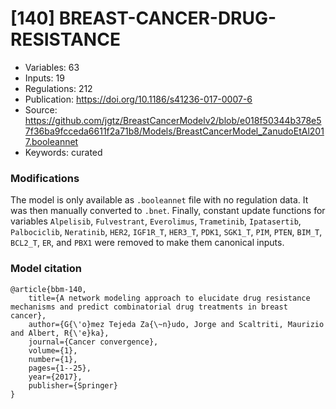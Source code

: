 # \[140\] BREAST-CANCER-DRUG-RESISTANCE

 - Variables: 63
 - Inputs: 19
 - Regulations: 212
 - Publication: https://doi.org/10.1186/s41236-017-0007-6
 - Source: https://github.com/jgtz/BreastCancerModelv2/blob/e018f50344b378e57f36ba9fcceda6611f2a71b8/Models/BreastCancerModel_ZanudoEtAl2017.booleannet
 - Keywords: curated


### Modifications

The model is only available as `.booleannet` file with no regulation data. It was then manually converted to `.bnet`. Finally, constant update functions for variables `Alpelisib`, `Fulvestrant`, `Everolimus`, `Trametinib`, `Ipatasertib`, `Palbociclib`, `Neratinib`, `HER2`, `IGF1R_T`, `HER3_T`, `PDK1`, `SGK1_T`, `PIM`, `PTEN`, `BIM_T`, `BCL2_T`, `ER`, and `PBX1` were removed to make them canonical inputs.

### Model citation

```
@article{bbm-140,
	title={A network modeling approach to elucidate drug resistance mechanisms and predict combinatorial drug treatments in breast cancer},
	author={G{\'o}mez Tejeda Za{\~n}udo, Jorge and Scaltriti, Maurizio and Albert, R{\'e}ka},
	journal={Cancer convergence},
	volume={1},
	number={1},
	pages={1--25},
	year={2017},
	publisher={Springer}
}
```

